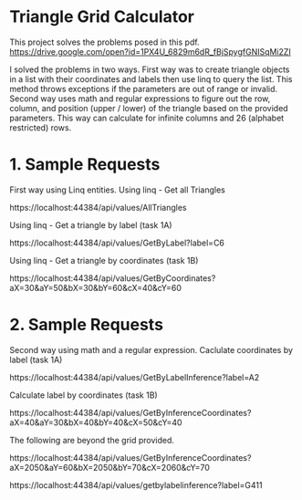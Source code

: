 # Triangle Grid Calculator
This project solves the problems posed in this pdf. 
https://drive.google.com/open?id=1PX4U_6829m6dR_fBjSpygfGNISqMi2ZI

I solved the problems in two ways.
First way was to create triangle objects in a list with their coordinates and labels then use linq to query the list. This method throws exceptions if the parameters are out of range or invalid.
Second way uses math and regular expressions to figure out the row, column, and position (upper / lower) of the triangle based on the provided parameters. This way can calculate for infinite columns and 26 (alphabet restricted) rows.

# 1. Sample Requests 
First way using Linq entities.
Using linq - Get all Triangles 

https://localhost:44384/api/values/AllTriangles

Using linq - Get a triangle by label (task 1A) 

https://localhost:44384/api/values/GetByLabel?label=C6

Using linq - Get a triangle by coordinates (task 1B) 

https://localhost:44384/api/values/GetByCoordinates?aX=30&aY=50&bX=30&bY=60&cX=40&cY=60

# 2. Sample Requests
Second way using math and a regular expression.
Caclulate coordinates by label (task 1A) 

https://localhost:44384/api/values/GetByLabelInference?label=A2

Calculate label by coordinates (task 1B) 

https://localhost:44384/api/values/GetByInferenceCoordinates?aX=40&aY=30&bX=40&bY=40&cX=50&cY=40

The following are beyond the grid provided.

https://localhost:44384/api/values/GetByInferenceCoordinates?aX=2050&aY=60&bX=2050&bY=70&cX=2060&cY=70

https://localhost:44384/api/values/getbylabelinference?label=G411